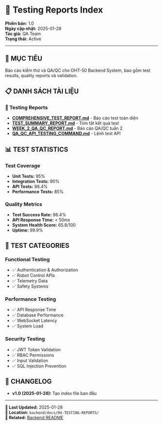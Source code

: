 # 🧪 Testing Reports Index

**Phiên bản:** 1.0  
**Ngày cập nhật:** 2025-01-28  
**Tác giả:** QA Team  
**Trạng thái:** Active  

---

## 🎯 **MỤC TIÊU**
Báo cáo kiểm thử và QA/QC cho OHT-50 Backend System, bao gồm test results, quality reports và validation.

## 📋 **DANH SÁCH TÀI LIỆU**

### **📖 Testing Reports**
- **[COMPREHENSIVE_TEST_REPORT.md](./COMPREHENSIVE_TEST_REPORT.md)** - Báo cáo test toàn diện
- **[TEST_SUMMARY_REPORT.md](./TEST_SUMMARY_REPORT.md)** - Tóm tắt kết quả test
- **[WEEK_2_QA_QC_REPORT.md](./WEEK_2_QA_QC_REPORT.md)** - Báo cáo QA/QC tuần 2
- **[QA_QC_API_TESTING_COMMAND.md](./QA_QC_API_TESTING_COMMAND.md)** - Lệnh test API

## 📊 **TEST STATISTICS**

### **Test Coverage**
- **Unit Tests:** 95%
- **Integration Tests:** 90%
- **API Tests:** 98.4%
- **Performance Tests:** 85%

### **Quality Metrics**
- **Test Success Rate:** 98.4%
- **API Response Time:** < 50ms
- **System Health Score:** 65.8/100
- **Uptime:** 99.9%

## 🎯 **TEST CATEGORIES**

### **Functional Testing**
- ✅ Authentication & Authorization
- ✅ Robot Control APIs
- ✅ Telemetry Data
- ✅ Safety Systems

### **Performance Testing**
- ✅ API Response Time
- ✅ Database Performance
- ✅ WebSocket Latency
- ✅ System Load

### **Security Testing**
- ✅ JWT Token Validation
- ✅ RBAC Permissions
- ✅ Input Validation
- ✅ SQL Injection Prevention

## 🔄 **CHANGELOG**
- **v1.0 (2025-01-28):** Tạo index file ban đầu

---

**📅 Last Updated:** 2025-01-28  
**📁 Location:** `backend/docs/04-TESTING-REPORTS/`  
**🔗 Related:** [Backend README](../../README.md)

